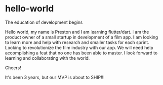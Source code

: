 # hello-world
The education of development begins

Hello world, my name is Preston and I am learning flutter/dart.
I am the product owner of a small startup in development of a film app.
I am looking to learn more and help with research and smaller tasks for each sprint.
Looking to revolutionize the film industry with our app.
We will need help accomplishing a feat that no one has been able to master.
I look forward to learning and collaborating with the world.

Cheers!

It's been 3 years, but our MVP is about to SHIP!!!
